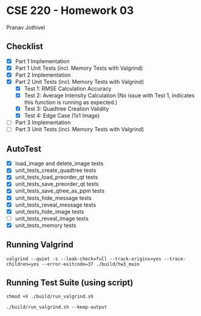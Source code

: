 # CSE 220 - Homework 03
Pranav Jothivel

## Checklist
- [x] Part 1 Implementation
- [x] Part 1 Unit Tests (incl. Memory Tests with Valgrind)
- [x] Part 2 Implementation
- [x] Part 2 Unit Tests (incl. Memory Tests with Valgrind)
  - [x] Test 1: RMSE Calculation Accuracy
  - [x] Test 2: Average Intensity Calculation (No issue with Test 1, indicates this function is running as expected.)
  - [X] Test 3: Quadtree Creation Validity
  - [X] Test 4: Edge Case (1x1 Image)
- [ ] Part 3 Implementation
- [ ] Part 3 Unit Tests (incl. Memory Tests with Valgrind)

## AutoTest
- [x] load_image and delete_image tests
- [x] unit_tests_create_quadtree tests
- [x] unit_tests_load_preorder_qt tests
- [x] unit_tests_save_preorder_qt tests
- [x] unit_tests_save_qtree_as_ppm tests
- [x] unit_tests_hide_message tests
- [x] unit_tests_reveal_message tests
- [x] unit_tests_hide_image tests
- [ ] unit_tests_reveal_image tests
- [x] unit_tests_memory tests

## Running Valgrind
```
valgrind --quiet -s --leak-check=full --track-origins=yes --trace-children=yes --error-exitcode=37 ./build/hw3_main
```

## Running Test Suite (using script)
```
chmod +X ./build/run_valgrind.sh
```
```
./build/run_valgrind.sh --keep-output
```